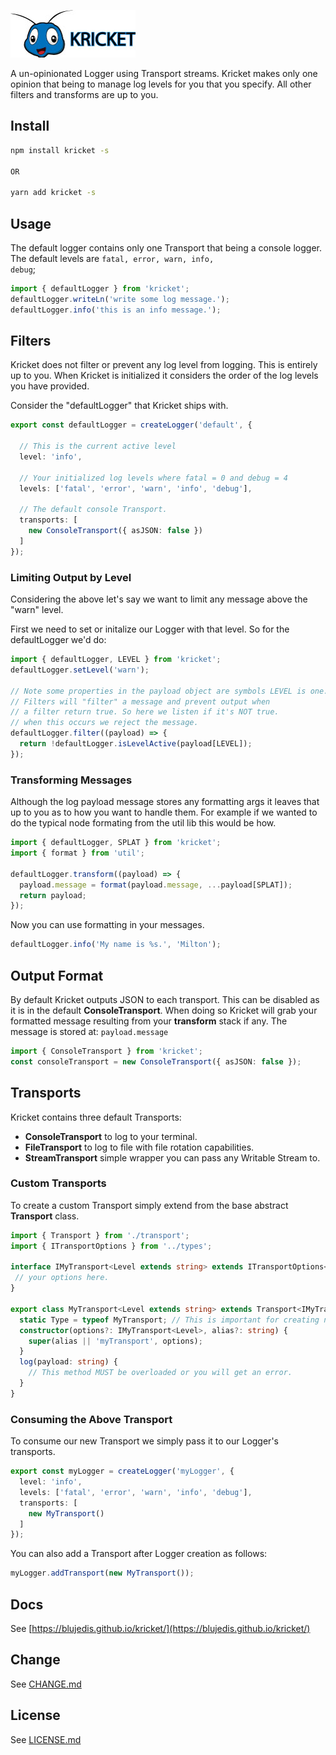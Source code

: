  <p align="left">
  <a href="http://github.com/blujedis/kricket"><img src="https://raw.githubusercontent.com/blujedis/kricket/master/fixtures/logo.jpg" width="200" /></a>
</p>

A un-opinionated Logger using Transport streams. Kricket makes only one opinion that being to manage log levels for you that you specify. All other filters and transforms are up to you.

## Install

```sh
npm install kricket -s

OR

yarn add kricket -s
```

## Usage

The default logger contains only one Transport that being a console logger. The default levels are <code>fatal, error, warn, info, debug</code>;

```ts
import { defaultLogger } from 'kricket';
defaultLogger.writeLn('write some log message.');
defaultLogger.info('this is an info message.');
```

## Filters

Kricket does not filter or prevent any log level from logging. This is entirely up to you. When Kricket is initialized it considers the order of the log levels you have provided.

Consider the "defaultLogger" that Kricket ships with.

```ts
export const defaultLogger = createLogger('default', {

  // This is the current active level
  level: 'info',

  // Your initialized log levels where fatal = 0 and debug = 4
  levels: ['fatal', 'error', 'warn', 'info', 'debug'],

  // The default console Transport.
  transports: [
    new ConsoleTransport({ asJSON: false })
  ]
});
```

### Limiting Output by Level

Considering the above let's say we want to limit any message above the "warn" level.

First we need to set or initalize our Logger with that level. So for the defaultLogger we'd do:

```ts
import { defaultLogger, LEVEL } from 'kricket';
defaultLogger.setLevel('warn');

// Note some properties in the payload object are symbols LEVEL is one.
// Filters will "filter" a message and prevent output when
// a filter return true. So here we listen if it's NOT true.
// when this occurs we reject the message.
defaultLogger.filter((payload) => {
  return !defaultLogger.isLevelActive(payload[LEVEL]);
});
```

### Transforming Messages

Although the log payload message stores any formatting args it leaves that up to you as to how you want to handle them. For example if we wanted to do the typical node formating from the util lib this would be how.


```ts
import { defaultLogger, SPLAT } from 'kricket';
import { format } from 'util';

defaultLogger.transform((payload) => {
  payload.message = format(payload.message, ...payload[SPLAT]);
  return payload;
});
```

Now you can use formatting in your messages.

```ts
defaultLogger.info('My name is %s.', 'Milton');
```

## Output Format

By default Kricket outputs JSON to each transport. This can be disabled as it is in the default **ConsoleTransport**. When doing so Kricket will grab your formatted message resulting from your **transform** stack if any. The message is stored at: <code>payload.message</code>

```ts
import { ConsoleTransport } from 'kricket';
const consoleTransport = new ConsoleTransport({ asJSON: false });
```

## Transports

Kricket contains three default Transports:

- **ConsoleTransport** to log to your terminal.
- **FileTransport** to log to file with file rotation capabilities.
- **StreamTransport** simple wrapper you can pass any Writable Stream to.

### Custom Transports 

To create a custom Transport simply extend from the base abstract **Transport** class.

```ts
import { Transport } from './transport';
import { ITransportOptions } from '../types';

interface IMyTransport<Level extends string> extends ITransportOptions<Level> {
 // your options here.
}

export class MyTransport<Level extends string> extends Transport<IMyTransport<Level>> {
  static Type = typeof MyTransport; // This is important for creating new instances internally.
  constructor(options?: IMyTransport<Level>, alias?: string) {
    super(alias || 'myTransport', options);
  }
  log(payload: string) {
    // This method MUST be overloaded or you will get an error.
  }
}
```

### Consuming the Above Transport

To consume our new Transport we simply pass it to our Logger's transports.

```ts
export const myLogger = createLogger('myLogger', {
  level: 'info',
  levels: ['fatal', 'error', 'warn', 'info', 'debug'],
  transports: [
    new MyTransport()
  ]
});
```

You can also add a Transport after Logger creation as follows:

```ts
myLogger.addTransport(new MyTransport());
```

## Docs

See [https://blujedis.github.io/kricket/](https://blujedis.github.io/kricket/)

## Change

See [CHANGE.md](CHANGE.md)

## License

See [LICENSE.md](LICENSE)


